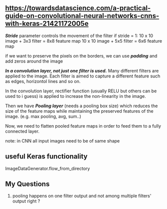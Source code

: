 
https://towardsdatascience.com/a-practical-guide-on-convolutional-neural-networks-cnns-with-keras-21421172005e
---

**_Stride_** parameter controls the movement of the filter
if stride = 1:
10 x 10 image + 3x3 filter = 8x8 feature map 
10 x 10 image + 5x5 filter = 6x6 feature map

if we want to preserve the pixels on the borders, we can use _**padding**_ and add zeros around the image

_**In a convolution layer, not just one filter is used.**_ Many different filters are applied to the image. Each filter is aimed to capture a different feature such as edges, horizontol lines and so on.

In the convolution layer, rectifier function (usually RELU but others can be used to i guess) is applied to increase the non-linearity in the image. 

Then we have _**Pooling layer**_ (needs a pooling box size) which reduces the size of the feature maps while maintaining the preserved features of the image. (e.g. max pooling, avg, sum..)

Now, we need to flatten pooled feature maps in order to feed them to a fully connected layer.

note: in CNN all input images need to be of same shape

useful Keras functionality
---
ImageDataGenerator.flow_from_directory


My Questions
---
1. pooling happens on one filter output and not among multiple filters' output right ?

